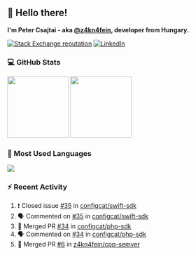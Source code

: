 ## 👋 Hello there!

**I'm Peter Csajtai - aka [@z4kn4fein](https://github.com/z4kn4fein), developer from Hungary.**

[![Stack Exchange reputation](https://img.shields.io/stackexchange/stackoverflow/r/8700582?color=orange&label=reputation&logo=stackoverflow&style=for-the-badge)](https://stackoverflow.com/users/8700582)
[![LinkedIn](https://img.shields.io/badge/linkedin-%230077B5.svg?style=for-the-badge&logo=linkedin&logoColor=white)](https://www.linkedin.com/in/csajtai-p%C3%A9ter-45395341/)

### 💻 GitHub Stats

<div>
  <img height="140px" src="https://github-readme-stats-pcsajtai.vercel.app/api?username=z4kn4fein&show_icons=true&hide_border=true&count_private=true&custom_title=Stats&theme=dracula&line_height=24&hide_title=true">
  <img height="140px" src="https://streak-stats.demolab.com?user=z4kn4fein&theme=dracula&hide_border=true">
  
</div>

### :toolbox: Most Used Languages

<img src="https://github-readme-stats-pcsajtai.vercel.app/api/top-langs/?username=z4kn4fein&theme=dracula&hide_border=true&layout=compact&langs_count=8&hide_title=true">

### :zap: Recent Activity

<!--START_SECTION:activity-->
1. ❗️ Closed issue [#35](https://github.com/configcat/swift-sdk/issues/35) in [configcat/swift-sdk](https://github.com/configcat/swift-sdk)
2. 🗣 Commented on [#35](https://github.com/configcat/swift-sdk/issues/35) in [configcat/swift-sdk](https://github.com/configcat/swift-sdk)
3. 🎉 Merged PR [#34](https://github.com/configcat/php-sdk/pull/34) in [configcat/php-sdk](https://github.com/configcat/php-sdk)
4. 🗣 Commented on [#34](https://github.com/configcat/php-sdk/issues/34) in [configcat/php-sdk](https://github.com/configcat/php-sdk)
5. 🎉 Merged PR [#6](https://github.com/z4kn4fein/cpp-semver/pull/6) in [z4kn4fein/cpp-semver](https://github.com/z4kn4fein/cpp-semver)
<!--END_SECTION:activity-->
